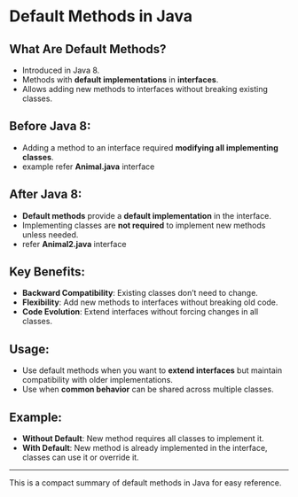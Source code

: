 

# **Default Methods in Java**

## **What Are Default Methods?**
- Introduced in Java 8.
- Methods with **default implementations** in **interfaces**.
- Allows adding new methods to interfaces without breaking existing classes.

## **Before Java 8:**
- Adding a method to an interface required **modifying all implementing classes**.
- example refer **Animal.java** interface

## **After Java 8:**
- **Default methods** provide a **default implementation** in the interface.
- Implementing classes are **not required** to implement new methods unless needed.
- refer **Animal2.java** interface

## **Key Benefits:**
- **Backward Compatibility**: Existing classes don’t need to change.
- **Flexibility**: Add new methods to interfaces without breaking old code.
- **Code Evolution**: Extend interfaces without forcing changes in all classes.

## **Usage:**
- Use default methods when you want to **extend interfaces** but maintain compatibility with older implementations.
- Use when **common behavior** can be shared across multiple classes.

## **Example**:
- **Without Default**: New method requires all classes to implement it.
- **With Default**: New method is already implemented in the interface, classes can use it or override it.

---

This is a compact summary of default methods in Java for easy reference.